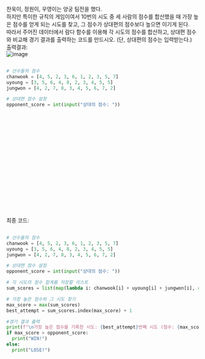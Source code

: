 찬욱이, 정원이, 우영이는 양궁 팀전을 했다. <br>
하지만 특이한 규칙의 게임이여서  10번의 시도 중 세 사람의 점수를 합산했을 때 가장 높은 점수를 얻게 되는 시도를 찾고, 그 점수가 상대편의 점수보다 높으면 이기게 된다. <br>
따라서 주어진 데이터에서 람다 함수를 이용해 각 시도의 점수를 합산하고, 상대편 점수와 비교해 경기 결과를 출력하는 코드를 만드시오. (단, 상대편의 점수는 입력받는다.) <br>
출력결과:<br> ![image](https://github.com/user-attachments/assets/71679bbc-71a2-4e68-8f40-ef47c44193f8)


``` Python
 
# 선수들의 점수
chanwook = [4, 5, 2, 3, 6, 1, 2, 3, 5, 7]
uyoung = [3, 5, 6, 4, 8, 2, 3, 4, 5, 5]
jungwon = [4, 2, 7, 8, 3, 4, 5, 6, 7, 2]

# 상대편 점수 설정
opponent_score = int(input("상대의 점수: "))
  
```


<br><br><br><br><br><br><br><br><br><br><br><br><br><br><br>
최종 코드:<br>
``` Python
  
# 선수들의 점수
chanwook = [4, 5, 2, 3, 6, 1, 2, 3, 5, 7]
uyoung = [3, 5, 6, 4, 8, 2, 3, 4, 5, 5]
jungwon = [4, 2, 7, 8, 3, 4, 5, 6, 7, 2]

# 상대편 점수 설정
opponent_score = int(input("상대의 점수: "))

# 각 시도의 점수 합계를 저장할 리스트
sum_scores = list(map(lambda i: chanwook[i] + uyoung[i] + jungwon[i], range(10)))

# 가장 높은 점수와 그 시도 찾기
max_score = max(sum_scores)
best_attempt = sum_scores.index(max_score) + 1

#경기 결과 출력
print(f"\n가장 높은 점수를 기록한 시도: {best_attempt}번째 시도 (점수: {max_score})")
if max_score > opponent_score:
  print("WIN!")
else:
  print("LOSE!")

    
```

